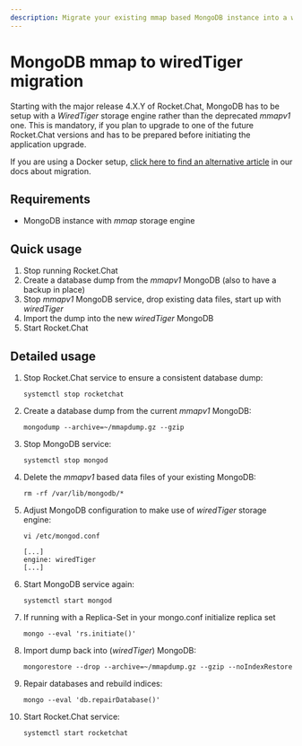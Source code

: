 ```yaml
---
description: Migrate your existing mmap based MongoDB instance into a wiredTiger manually.
---
```


# MongoDB mmap to wiredTiger migration

Starting with the major release 4.X.Y of Rocket.Chat, MongoDB has to be setup with a _WiredTiger_ storage engine rather than the deprecated _mmapv1_ one. This is mandatory, if you plan to upgrade to one of the future Rocket.Chat versions and has to be prepared before initiating the application upgrade.

If you are using a Docker setup, [click here to find an alternative article](mongodb-mmap-to-wiredtiger-migration.md) in our docs about migration.

## Requirements

* MongoDB instance with _mmap_ storage engine

## Quick usage

1. Stop running Rocket.Chat
2. Create a database dump from the _mmapv1_ MongoDB (also to have a backup in place)
3. Stop _mmapv1_ MongoDB service, drop existing data files, start up with _wiredTiger_
4. Import the dump into the new _wiredTiger_ MongoDB
5. Start Rocket.Chat

## Detailed usage

1.  Stop Rocket.Chat service to ensure a consistent database dump:

    ```
    systemctl stop rocketchat
    ```
2.  Create a database dump from the current _mmapv1_ MongoDB:

    ```
    mongodump --archive=~/mmapdump.gz --gzip
    ```
3.  Stop MongoDB service:

    ```
    systemctl stop mongod
    ```
4.  Delete the _mmapv1_ based data files of your existing MongoDB:

    ```
    rm -rf /var/lib/mongodb/*
    ```
5.  Adjust MongoDB configuration to make use of _wiredTiger_ storage engine:

    ```
    vi /etc/mongod.conf
    ```

    ```
    [...]
    engine: wiredTiger
    [...]
    ```
6.  Start MongoDB service again:

    ```
    systemctl start mongod
    ```
7.  If running with a Replica-Set in your mongo.conf initialize replica set

    ```
    mongo --eval 'rs.initiate()'
    ```
8.  Import dump back into (_wiredTiger_) MongoDB:

    ```
    mongorestore --drop --archive=~/mmapdump.gz --gzip --noIndexRestore
    ```
9.  Repair databases and rebuild indices:

    ```
    mongo --eval 'db.repairDatabase()'
    ```
10. Start Rocket.Chat service:

    ```
    systemctl start rocketchat
    ```
